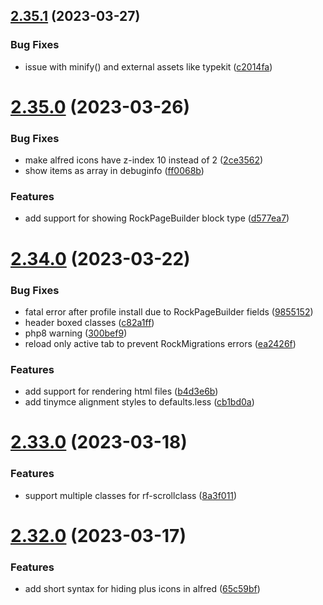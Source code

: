 ## [2.35.1](https://github.com/baumrock/RockFrontend/compare/v2.35.0...v2.35.1) (2023-03-27)


### Bug Fixes

* issue with minify() and external assets like typekit ([c2014fa](https://github.com/baumrock/RockFrontend/commit/c2014fabe9bf5cab823d1212b2948ae071403edd))



# [2.35.0](https://github.com/baumrock/RockFrontend/compare/v2.34.0...v2.35.0) (2023-03-26)


### Bug Fixes

* make alfred icons have z-index 10 instead of 2 ([2ce3562](https://github.com/baumrock/RockFrontend/commit/2ce3562164bf48e6b8beed17c6e9a5388c950634))
* show items as array in debuginfo ([ff0068b](https://github.com/baumrock/RockFrontend/commit/ff0068bf211f2d2a9e7a59cba89627b5db8fb48a))


### Features

* add support for showing RockPageBuilder block type ([d577ea7](https://github.com/baumrock/RockFrontend/commit/d577ea7dee7b3bf68783dfcfedad261936e3c291))



# [2.34.0](https://github.com/baumrock/RockFrontend/compare/v2.33.0...v2.34.0) (2023-03-22)


### Bug Fixes

* fatal error after profile install due to RockPageBuilder fields ([9855152](https://github.com/baumrock/RockFrontend/commit/98551524ad8042d1660849bd6462b8f416660a90))
* header boxed classes ([c82a1ff](https://github.com/baumrock/RockFrontend/commit/c82a1ff53a2e5b970ab492eeff6f68546ed440cb))
* php8 warning ([300bef9](https://github.com/baumrock/RockFrontend/commit/300bef90fa77779796930d4e26030cf4c3aa27aa))
* reload only active tab to prevent RockMigrations errors ([ea2426f](https://github.com/baumrock/RockFrontend/commit/ea2426f0202772ef69be5bc9eba72716e8185ad9))


### Features

* add support for rendering html files ([b4d3e6b](https://github.com/baumrock/RockFrontend/commit/b4d3e6bd7a295efd318f82e03db88e47cbf03f27))
* add tinymce alignment styles to defaults.less ([cb1bd0a](https://github.com/baumrock/RockFrontend/commit/cb1bd0a5e535a216f3ce2643a79f3ca5c9962f52))



# [2.33.0](https://github.com/baumrock/RockFrontend/compare/v2.32.0...v2.33.0) (2023-03-18)


### Features

* support multiple classes for rf-scrollclass ([8a3f011](https://github.com/baumrock/RockFrontend/commit/8a3f01136f7c00031677d204dd5f68e888f12a10))



# [2.32.0](https://github.com/baumrock/RockFrontend/compare/v2.31.2...v2.32.0) (2023-03-17)


### Features

* add short syntax for hiding plus icons in alfred ([65c59bf](https://github.com/baumrock/RockFrontend/commit/65c59bfab21c3a7f9bd44c3326b34718941dc9f9))



